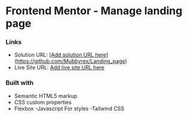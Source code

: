 # Frontend Mentor - Manage landing page

### Links

- Solution URL: [[Add solution URL here](https://your-solution-url.com)](https://github.com/Mubbyrex/Landing_page)
- Live Site URL: [Add live site URL here](https://your-live-site-url.com)

### Built with

- Semantic HTML5 markup
- CSS custom properties
- Flexbox
  -Javascript
  For styles
  -Tailwind CSS
